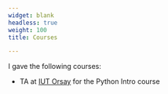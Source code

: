 ```yaml
---
widget: blank
headless: true
weight: 100
title: Courses

---
```


I gave the following courses:
  - TA at [IUT Orsay](http://www.iut-orsay.u-psud.fr/fr/specialites/mesures_physiques.html) for the Python Intro course
